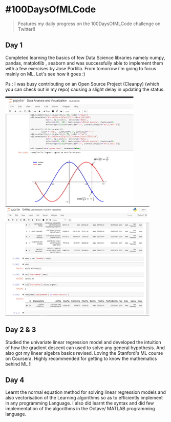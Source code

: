 # #100DaysOfMLCode
>Features my daily progress on the 100DaysOfMLCode challenge on Twitter!!

## Day 1
Completed learning the basics of few Data Science libraries namely numpy, pandas, matplotlib , seaborn and was successfully able to implement them with  a few exercises by Jose Portilla. From tomorrow i'm going to focus mainly on ML. Let's see how it goes :)

Ps : I was busy contributing on an Open Source Project (Cleanpy) (which you can check out in my repo) causing a slight delay in updating the status.

<img src="./Images/1.png" width="400" height="340">  <img src="./Images/2.png" width="450" height="340">

## Day 2 & 3
Studied the univariate linear regression model and developed the intuition of how the gradient descent can used to solve any general hypothesis. And also got my linear algebra basics revised. Loving the Stanford's ML course on Coursera. Highly recommended for getting to know the mathematics behind ML !!

## Day 4
Learnt the normal equation method for solving linear regression models and also vectorisation of the Learning algorithms so as to efficiently implement in any programming Language. I also did learnt the syntax and did few implementation of the algorithms in the Octave/ MATLAB programming language.

